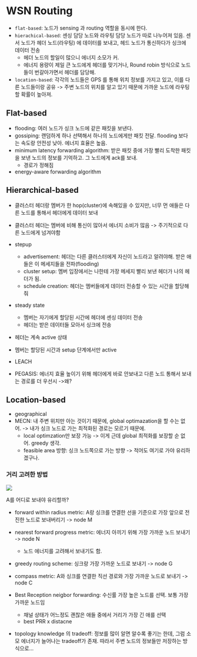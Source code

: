 # WSN Routing

- `flat-based`: 노드가 sensing 과 routing 역할을 동시에 한다.
- `hierachical-based`: 센싱 담당 노드와 라우팅 담당 노드가 따로 나누어져 있음. 센서 노드가 헤더 노드(라우팅) 에 데이터를 보내고, 헤드 노드가 통신하다가 싱크에 데이터 전송
	- 헤더 노드의 할일이 많으니 에너지 소모가 커.
	- 에너지 용량이 제일 큰 노드에게 헤더를 맞기거나, Round robin 방식으로 노드들이 번갈아가면서 헤더를 담당해.
- `location-based`: 각각의 노드들은 GPS 를 통해 위치 정보를 가지고 있고, 이를 다른 노드들이랑 공유 -> 주변 노드의 위치를 알고 있기 때문에 가까운 노드에 라우팅할 확률이 높아져.  

## Flat-based
- flooding: 여러 노드가 싱크 노드에 같은 패킷을 보낸다. 
- gossiping: 랜덤하게 하나 선택해서 하나의 노드에게만 패킷 전달. flooding 보다는 속도랑 안전성 낮아. 에너지 효율은 높음.
- minimum latency forwarding algorithm: 받은 패킷 중에 가장 빨리 도착한 패킷을 보낸 노드의 정보를 기억하고. 그 노드에게 ack를 보내.
	- 경로가 정해짐 
- energy-aware forwarding algorithm

## Hierarchical-based
- 클러스터 헤더랑 멤버가 한 hop(cluster)에 속해있을 수 있지만, 너무 먼 애들은 다른 노드를 통해서 헤더에게 데이터 보내
- 클러스터 헤더는 멤버에 비해 통신이 많아서 에너지 소비가 많음 -> 주기적으로 다른 노드에게 넘겨야함

- stepup
	- advertisement: 헤더는 다른 클러스터에게 자신이 노드라고 알려야해. 받은 애들은 이 메세지들을 전파(flooding)
	- cluster setup: 멤버 입장에서는 나한테 가장 메세지 빨리 보낸 헤더가 나의 헤더가 됨.
	- schedule creation: 헤더는 멤버들에게 데이터 전송할 수 있는 시간을 할당해줘
- steady state
	- 멤버는 자기에게 할당된 시간에 헤더에 센싱 데이터 전송
	- 헤더는 받은 데이터들 모아서 싱크에 전송

- 헤더는 계속 active 상태
- 멤버는 할당된 시간과 setup 단계에서만 active

- LEACH
- PEGASIS: 에너지 효율 높이기 위해 헤더에게 바로 안보내고 다른 노드 통해서 보내는 경로를 더 우선시 ->왜?

## Location-based
- geographical 
- MECN: 내 주변 위치만 아는 것이기 때문에, global optimazation을 할 수는 없어. -> 내가 싱크 노드로 가는 최적화된 경로는 모르기 때문에.
	- local optimzation만 보장 가능 -> 이게 근데 global 최적화를 보장할 순 없어. greedy 생각.
	- feasible area 방향: 싱크 노드쪽으로 가는 방향 -> 적어도 여기로 가야 유리하겠구나.


### 거리 고려한 방법

![](https://i.imgur.com/FVURte3.png)

A를 어디로 보내야 유리할까?
- forward within radius metric: A랑 싱크를 연결한 선을 기준으로 가장 앞으로 전진한 노드로 보내버리기 -> node M
- nearest forward progress metric: 에너지 아끼기 위해 가장 가까운 노드 보내기 -> node N
	- 노드 에너지를 고려해서 보내기도 함.
- greedy routing scheme: 싱크랑 가장 가까운 노드로 보내기 -> node G 
- compass metric: A와 싱크를 연결한 직선 경로와 가장 가까운 노드로 보내기 -> node C 

- Best Reception neigbor forwarding: 수신률 가장 높은 노드를 선택. 보통 가장 가까운 노드임
	- 채널 상태가 어느정도 괜찮은 애들 중에서 거리가 가장 긴 애를 선택
	 - best PRR x distacne 

- topology knowledge 의 tradeoff: 정보를 많이 알면 알수록 좋기는 한데, 그럼 소모 에너지가 늘어나는 tradeoff가 존재. 따라서 주변 노드의 정보들만 저장하는 방식으로... 
